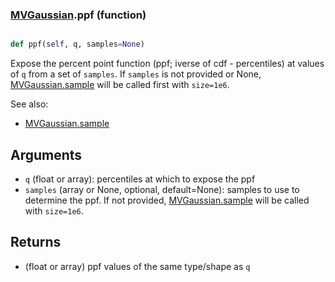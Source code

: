 ### [MVGaussian](MVGaussian.md).ppf (function)


```py

def ppf(self, q, samples=None)

```



Expose the percent point function (ppf; iverse of cdf - percentiles) at
values of `q` from a set of `samples`.  If `samples` is not provided
or None, [MVGaussian.sample](MVGaussian.sample.md) will be called first with `size=1e6`.

See also:
* [MVGaussian.sample](MVGaussian.sample.md)

Arguments
----------
* `q` (float or array): percentiles at which to expose the ppf
* `samples` (array or None, optional, default=None): samples to use
    to determine the ppf.  If not provided, [MVGaussian.sample](MVGaussian.sample.md) will be
    called with `size=1e6`.

Returns
---------
* (float or array) ppf values of the same type/shape as `q`

